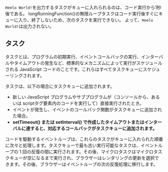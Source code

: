 `Heelo World!`を出力するタスクがキューに入れられるのは、コード実行から1秒後である。
longRunningFunction()の無限ループタスクはコード実行後すぐにキューに入り、終了しないため、次のタスクを実行できない。
よって、`Heelo World!`は出力されない。


## タスク
タスクとは、プログラムの初期実行、イベントコールバックの実行、インターバルやタイムアウトの発生など、標準的なメカニズムによって実行がスケジュールされる JavaScript コードのことです。これらはすべてタスクキューにスケジューリングされます。

タスクは、以下の場合にタスクキューに追加されます。

- 新しい JavaScript プログラムやサブプログラムが（コンソールから、あるいは scriptタグ要素内のコードを実行して）直接実行されたとき。
- イベントが発生し、イベントのコールバック関数がタスクキューに追加された場合。
- **setTimeout() または setInterval() で作成したタイムアウトまたはインターバルに達すると、対応するコールバックがタスクキューに追加されます。**

コードを駆動するイベントループは、これらのタスクがキューに入れられた順番に次々と処理します。タスクキューで最も古い実行可能なタスクは、イベントループの 1 回の反復の間に実行されます。その後、マイクロタスクはマイクロタスクキューが空になるまで実行され、ブラウザーはレンダリングの更新を選択できます。その後、ブラウザーはイベントループの次の反復処理に移行します。
